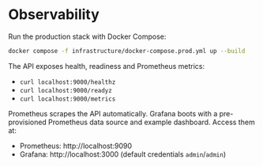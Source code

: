 # Observability

Run the production stack with Docker Compose:

```bash
docker compose -f infrastructure/docker-compose.prod.yml up --build
```

The API exposes health, readiness and Prometheus metrics:

- `curl localhost:9000/healthz`
- `curl localhost:9000/readyz`
- `curl localhost:9000/metrics`

Prometheus scrapes the API automatically. Grafana boots with a pre-provisioned
Prometheus data source and example dashboard. Access them at:

- Prometheus: http://localhost:9090
- Grafana: http://localhost:3000 (default credentials `admin`/`admin`)
